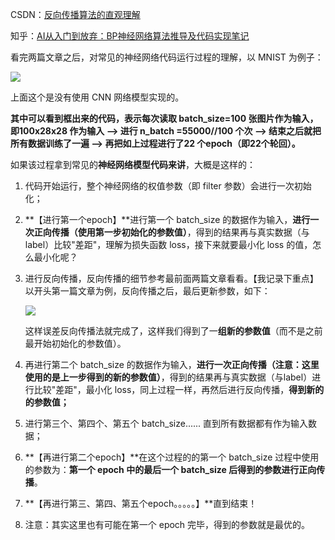 CSDN：[反向传播算法的直观理解](https://blog.csdn.net/mao_xiao_feng/article/details/53048213)

知乎：[AI从入门到放弃：BP神经网络算法推导及代码实现笔记](https://zhuanlan.zhihu.com/p/38006693)

看完两篇文章之后，对常见的神经网络代码运行过程的理解，以 MNIST 为例子：

![](https://img-1256179949.cos.ap-shanghai.myqcloud.com/20190302204703.png)

上面这个是没有使用 CNN 网络模型实现的。

**其中可以看到框出来的代码，表示每次读取 batch_size=100 张图片作为输入，即100x28x28 作为输入 --> 进行 n_batch =55000//100 个次 --> 结束之后就把所有数据训练了一遍 --> 再把如上过程进行了22 个epoch（即22个轮回）。**

如果该过程拿到常见的**神经网络模型代码来讲**，大概是这样的：

1. 代码开始运行，整个神经网络的权值参数（即 filter 参数）会进行一次初始化；

2. **【进行第一个epoch】**进行第一个 batch_size 的数据作为输入，**进行一次正向传播（使用第一步初始化的参数值）**，得到的结果再与真实数据（与label）比较"差距"，理解为损失函数 loss，接下来就要最小化 loss 的值，怎么最小化呢？

3. 进行反向传播，反向传播的细节参考最前面两篇文章看看。【我记录下重点】以开头第一篇文章为例，反向传播之后，最后更新参数，如下：

   ![](https://img-1256179949.cos.ap-shanghai.myqcloud.com/20190302205000.png)

   这样误差反向传播法就完成了，这样我们得到了一**组新的参数值**（而不是之前最开始初始化的参数值）。

4. 再进行第二个 batch_size 的数据作为输入，**进行一次正向传播（注意：这里使用的是上一步得到的新的参数值）**，得到的结果再与真实数据（与label）进行比较"差距"，最小化 loss，同上过程一样，再然后进行反向传播，**得到新的的参数值；**

5. 进行第三个、第四个、第五个 batch_size...... 直到所有数据都有作为输入数据；

6. **【再进行第二个epoch】**在这个过程的的第一个 batch_size 过程中使用的参数为：**第一个 epoch 中的最后一个 batch_size 后得到的参数进行正向传播**。

7. **【再进行第三、第四、第五个epoch。。。。。】**直到结束！

8. 注意：其实这里也有可能在第一个 epoch 完毕，得到的参数就是最优的。
